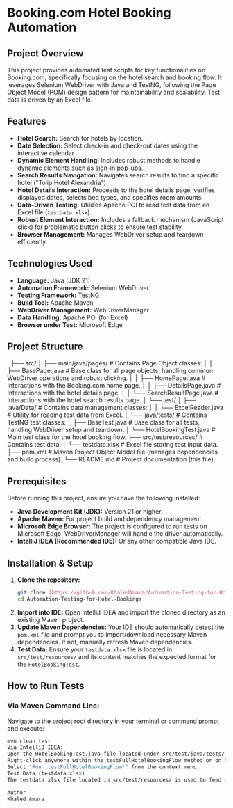 # Booking.com Hotel Booking Automation

## Project Overview

This project provides automated test scripts for key functionalities on Booking.com, specifically focusing on the hotel search and booking flow. It leverages Selenium WebDriver with Java and TestNG, following the Page Object Model (POM) design pattern for maintainability and scalability. Test data is driven by an Excel file.

## Features

* **Hotel Search:** Search for hotels by location.
* **Date Selection:** Select check-in and check-out dates using the interactive calendar.
* **Dynamic Element Handling:** Includes robust methods to handle dynamic elements such as sign-in pop-ups.
* **Search Results Navigation:** Navigates search results to find a specific hotel ("Tolip Hotel Alexandria").
* **Hotel Details Interaction:** Proceeds to the hotel details page, verifies displayed dates, selects bed types, and specifies room amounts.
* **Data-Driven Testing:** Utilizes Apache POI to read test data from an Excel file (`testdata.xlsx`).
* **Robust Element Interaction:** Includes a fallback mechanism (JavaScript click) for problematic button clicks to ensure test stability.
* **Browser Management:** Manages WebDriver setup and teardown efficiently.

## Technologies Used

* **Language:** Java (JDK 21)
* **Automation Framework:** Selenium WebDriver
* **Testing Framework:** TestNG
* **Build Tool:** Apache Maven
* **WebDriver Management:** WebDriverManager
* **Data Handling:** Apache POI (for Excel)
* **Browser under Test:** Microsoft Edge

## Project Structure

.
├── src/
│   ├── main/java/pages/            # Contains Page Object classes:
│   │   ├── BasePage.java           # Base class for all page objects, handling common WebDriver operations and robust clicking.
│   │   ├── HomePage.java           # Interactions with the Booking.com home page.
│   │   ├── DetailsPage.java        # Interactions with the hotel details page.
│   │   └── SearchResultPage.java   # Interactions with the hotel search results page.
│   └── test/
│       ├── java/Data/              # Contains data management classes:
│       │   └── ExcelReader.java    # Utility for reading test data from Excel.
│       └── java/tests/             # Contains TestNG test classes:
│           ├── BaseTest.java       # Base class for all tests, handling WebDriver setup and teardown.
│           └── HotelBookingTest.java # Main test class for the hotel booking flow.
├── src/test/resources/           # Contains test data:
│   └── testdata.xlsx             # Excel file storing test input data.
├── pom.xml                       # Maven Project Object Model file (manages dependencies and build process).
└── README.md                     # Project documentation (this file).


## Prerequisites

Before running this project, ensure you have the following installed:

* **Java Development Kit (JDK):** Version 21 or higher.
* **Apache Maven:** For project build and dependency management.
* **Microsoft Edge Browser:** The project is configured to run tests on Microsoft Edge. WebDriverManager will handle the driver automatically.
* **IntelliJ IDEA (Recommended IDE):** Or any other compatible Java IDE.

## Installation & Setup

1.  **Clone the repository:**
    ```bash
    git clone [https://github.com/KhaledAmara/Automation-Testing-for-Hotel-Bookings.git](https://github.com/KhaledAmara/Automation-Testing-for-Hotel-Bookings.git)
    cd Automation-Testing-for-Hotel-Bookings
    ```
2.  **Import into IDE:** Open IntelliJ IDEA and import the cloned directory as an existing Maven project.
3.  **Update Maven Dependencies:** Your IDE should automatically detect the `pom.xml` file and prompt you to import/download necessary Maven dependencies. If not, manually refresh Maven dependencies.
4.  **Test Data:** Ensure your `testdata.xlsx` file is located in `src/test/resources/` and its content matches the expected format for the `HotelBookingTest`.

## How to Run Tests

### Via Maven Command Line:

Navigate to the project root directory in your terminal or command prompt and execute:

```bash
mvn clean test
Via IntelliJ IDEA:
Open the HotelBookingTest.java file located under src/test/java/tests/.
Right-click anywhere within the testFullHotelBookingFlow method or on the class name itself.
Select "Run 'testFullHotelBookingFlow'" from the context menu.
Test Data (testdata.xlsx)
The testdata.xlsx file located in src/test/resources/ is used to feed data into the HotelBookingTest. Ensure the column headers and data types in your Excel file correspond to the parameters expected by the @DataProvider in HotelBookingTest. The current test expects data for: location, checkInDate, checkOutDate, bedType, roomAmount, expectedCheckInDisplay, expectedCheckOutDisplay.

Author
Khaled Amara
